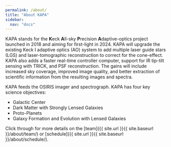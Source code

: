```yaml
---
permalink: /about/
title: "About KAPA"
sidebar:
  nav: "docs"
---
```


KAPA stands for the **K**eck **A**ll-sky **P**recision **A**daptive-optics project launched in
2018 and aiming for first-light in 2024.
KAPA will upgrade the existing Keck I adaptive optics (AO) system to add multiple
laser guide stars (LGS) and laser-tomographic reconstruction to correct for the cone-effect.
KAPA also adds a faster real-time controller computer, support for IR tip-tilt sensing with
TRICK, and PSF reconstruction. The gains will include increased sky coverage, improved image quality,
and better extraction of scientific information from the resulting images and spectra.

KAPA feeds the OSIRIS imager and spectrograph. KAPA has four key science objectives:

* Galactic Center
* Dark Matter with Strongly Lensed Galaxies
* Proto-Planets
* Galaxy Formation and Evolution with Lensed Galaxies

Click through for more details on the [team]({{ site.url }}{{
site.baseurl }}/about/team/) or [schedule]({{ site.url }}{{
site.baseurl }}/about/schedule/).



